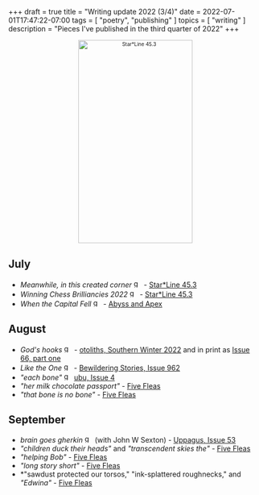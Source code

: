 +++
draft = true
title = "Writing update 2022 (3/4)"
date = 2022-07-01T17:47:22-07:00
tags = [
  "poetry",
  "publishing"
]
topics = [
  "writing"
]
description = "Pieces I've published in the third quarter of 2022"
+++


<div align="center" style="font-size:x-small"><img src="https://milkfish08.s3.amazonaws.com/photo/blog/sl45.3.png" alt="Star*Line 45.3" title="Star*Line 45.3" width=227 height=403 /></div>

## July

* *Meanwhile, in this created corner* <img src="https://milkfish08.s3.amazonaws.com/photo/blog/award_star_gold_1.png" width=16 height=16 title="gold star" /> - [Star*Line 45.3](https://sfpoetry.com/sl/issues/starline45.3.html)
* *Winning Chess Brilliancies 2022* <img src="https://milkfish08.s3.amazonaws.com/photo/blog/award_star_gold_1.png" width=16 height=16 title="gold star" /> - [Star*Line 45.3](https://sfpoetry.com/sl/issues/starline45.3.html)
* *When the Capital Fell* <img src="https://milkfish08.s3.amazonaws.com/photo/blog/award_star_gold_1.png" width=16 height=16 title="gold star" /> - [Abyss and Apex](https://www.abyssapexzine.com/2022/06/when-the-capital-fell/)

## August

* *God's hooks* <img src="https://milkfish08.s3.amazonaws.com/photo/blog/award_star_gold_1.png" width=16 height=16 title="gold star" /> - [otoliths, Southern Winter 2022](https://the-otolith.blogspot.com/2022/05/richard-magahiz.html) and in print as [Issue 66, part one](https://www.lulu.com/shop/mark-young/otoliths-issue-sixty-six-part-one/paperback/product-pq245g.html?page=1&pageSize=4)
* *Like the One* <img src="https://milkfish08.s3.amazonaws.com/photo/blog/award_star_gold_1.png" width=16 height=16 title="gold star" /> -  [Bewildering Stories, Issue 962](http://www.bewilderingstories.com/issue962/like_one.html)
* *"each bone"* <img src="https://milkfish08.s3.amazonaws.com/photo/blog/award_star_gold_1.png" width=16 height=16 title="gold star" /> [ubu, Issue 4](https://e89f7277-09c7-477f-ad2e-11a42c7326f7.filesusr.com/ugd/8f63f0_8ac8a3b45f8941bebdbdbd8dd03077c3.pdf)
* *"her milk chocolate passport"* - [Five Fleas](https://fivefleas.blogspot.com/2022/08/afternoon-of-august-30-2022.htm)
* *"that bone is no bone"* - [Five Fleas](https://fivefleas.blogspot.com/2022/08/afternoon-of-august-31-2022.html)

## September

* *brain goes gherkin* <img src="https://milkfish08.s3.amazonaws.com/photo/blog/award_star_gold_1.png" width=16 height=16 title="gold star" /> (with John W Sexton) - [Uppagus, Issue 53](https://uppagus.com/poems/magahiz-sexton-brain/)
* *"children duck their heads"* and *"transcendent skies the"* - [Five Fleas](https://fivefleas.blogspot.com/2022/09/morning-of-september-10-2022.html)
* *"helping Bob"* - [Five Fleas](https://fivefleas.blogspot.com/2022/09/morning-of-september-12-2022.html)
* *"long story short"*  - [Five Fleas](https://fivefleas.blogspot.com/2022/09/afternoon-of-september-21-2022.html)
* *"sawdust protected our torsos," "ink-splattered roughnecks," and *"Edwina"*  - [Five Fleas](https://fivefleas.blogspot.com/)
